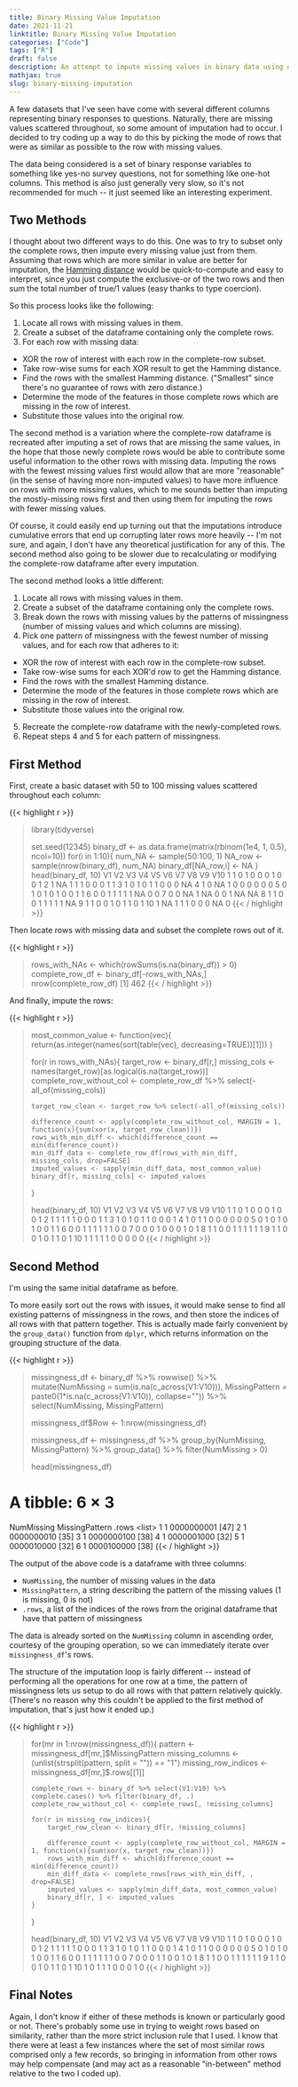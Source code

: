 ```yaml
---
title: Binary Missing Value Imputation
date: 2021-11-21
linktitle: Binary Missing Value Imputation
categories: ["Code"]
tags: ["R"]
draft: false
description: An attempt to impute missing values in binary data using other binary columns
mathjax: true
slug: binary-missing-imputation
---
```


A few datasets that I've seen have come with several different columns representing binary responses to questions.  Naturally, there are missing values scattered throughout, so some amount of imputation had to occur.  I decided to try coding up a way to do this by picking the mode of rows that were as similar as possible to the row with missing values.

The data being considered is a set of binary response variables to something like yes-no survey questions, not for something like one-hot columns.  This method is also just generally very slow, so it's not recommended for much -- it just seemed like an interesting experiment.

<!--more-->

## Two Methods

I thought about two different ways to do this.  One was to try to subset only the complete rows, then impute every missing value just from them.  Assuming that rows which are more similar in value are better for imputation, the [Hamming distance](https://en.wikipedia.org/wiki/Hamming_distance) would be quick-to-compute and easy to interpret, since you just compute the exclusive-or of the two rows and then sum the total number of true/1 values (easy thanks to type coercion).

So this process looks like the following:

1. Locate all rows with missing values in them.
2. Create a subset of the dataframe containing only the complete rows.
3. For each row with missing data:
  - XOR the row of interest with each row in the complete-row subset.
  - Take row-wise sums for each XOR result to get the Hamming distance.
  - Find the rows with the smallest Hamming distance.  ("Smallest" since there's no guarantee of rows with zero distance.)
  - Determine the mode of the features in those complete rows which are missing in the row of interest.
  - Substitute those values into the original row.

The second method is a variation where the complete-row dataframe is recreated after imputing a set of rows that are missing the same values, in the hope that those newly complete rows would be able to contribute some useful information to the other rows with missing data. Imputing the rows with the fewest missing values first would allow that are more "reasonable" (in the sense of having more non-imputed values) to have more influence on rows with more missing values, which to me sounds better than imputing the mostly-missing rows first and then using them for imputing the rows with fewer missing values.

Of course, it could easily end up turning out that the imputations introduce cumulative errors that end up corrupting later rows more heavily -- I'm not sure, and again, I don't have any theoretical justification for any of this.  The second method also going to be slower due to recalculating or modifying the complete-row dataframe after every imputation.

The second method looks a little different:

1. Locate all rows with missing values in them.
2. Create a subset of the dataframe containing only the complete rows.
3. Break down the rows with missing values by the patterns of missingness (number of missing values and which columns are missing).
4. Pick one pattern of missingness with the fewest number of missing values, and for each row that adheres to it:
  - XOR the row of interest with each row in the complete-row subset.
  - Take row-wise sums for each XOR'd row to get the Hamming distance.
  - Find the rows with the smallest Hamming distance.
  - Determine the mode of the features in those complete rows which are missing in the row of interest.
  - Substitute those values into the original row.
5. Recreate the complete-row dataframe with the newly-completed rows.
6. Repeat steps 4 and 5 for each pattern of missingness.



## First Method

First, create a basic dataset with 50 to 100 missing values scattered throughout each column:

{{< highlight r >}}
> library(tidyverse)
> 
> set.seed(12345)
> binary_df <- as.data.frame(matrix(rbinom(1e4, 1, 0.5), ncol=10))
> for(i in 1:10){
>     num_NA <- sample(50:100, 1)
>     NA_row <- sample(nrow(binary_df), num_NA)
>     binary_df[NA_row,i] <- NA
> }
> head(binary_df, 10)
   V1 V2 V3 V4 V5 V6 V7 V8 V9 V10
1   1  0  1  0  0  0  1  0  0   1
2   1 NA  1  1  1  0  0  0  1   1
3   1  0  1  0  1  1  0  0  0  NA
4   1  0 NA  1  0  0  0  0  0   0
5   0  1  0  1  0  1  0  0  1   1
6   0  0  1  1  1  1  1 NA  0   0
7   0  0 NA  1 NA  0  0  1 NA  NA
8   1  1  0  0  1  1  1  1  1  NA
9   1  1  0  0  1  0  1  1  0   1
10  1 NA  1  1  1  0  0  0 NA   0
{{< / highlight >}}

Then locate rows with missing data and subset the complete rows out of it.

{{< highlight r >}}
> rows_with_NAs <- which(rowSums(is.na(binary_df)) > 0)
> complete_row_df <- binary_df[-rows_with_NAs,]
> nrow(complete_row_df)
[1] 462
{{< / highlight >}}

And finally, impute the rows:

{{< highlight r >}}
> most_common_value <- function(vec){
>     return(as.integer(names(sort(table(vec), decreasing=TRUE))[1]))
> }
> 
> for(r in rows_with_NAs){
>     target_row <- binary_df[r,]
>     missing_cols <- names(target_row)[as.logical(is.na(target_row))]
>     complete_row_without_col <- complete_row_df %>% select(-all_of(missing_cols))
>     
>     target_row_clean <- target_row %>% select(-all_of(missing_cols))
>     
>     difference_count <- apply(complete_row_without_col, MARGIN = 1, function(x){sum(xor(x, target_row_clean))})
>     rows_with_min_diff <- which(difference_count == min(difference_count))
>     min_diff_data <- complete_row_df[rows_with_min_diff, missing_cols, drop=FALSE]
>     imputed_values <- sapply(min_diff_data, most_common_value)
>     binary_df[r, missing_cols] <- imputed_values
> }
> 
> head(binary_df, 10)
   V1 V2 V3 V4 V5 V6 V7 V8 V9 V10
1   1  0  1  0  0  0  1  0  0   1
2   1  1  1  1  1  0  0  0  1   1
3   1  0  1  0  1  1  0  0  0   1
4   1  0  1  1  0  0  0  0  0   0
5   0  1  0  1  0  1  0  0  1   1
6   0  0  1  1  1  1  1  1  0   0
7   0  0  0  1  0  0  0  1  0   1
8   1  1  0  0  1  1  1  1  1   1
9   1  1  0  0  1  0  1  1  0   1
10  1  1  1  1  1  0  0  0  0   0
{{< / highlight >}}


## Second Method

I'm using the same initial dataframe as before.

To more easily sort out the rows with issues, it would make sense to find all existing patterns of missingness in the rows, and then store the indices of all rows with that pattern together.  This is actually made fairly convenient by the `group_data()` function from `dplyr`, which returns information on the grouping structure of the data.

{{< highlight r >}}
> missingness_df <- binary_df %>%
>     rowwise() %>%
>     mutate(NumMissing = sum(is.na(c_across(V1:V10))),
>            MissingPattern = paste0(1*is.na(c_across(V1:V10)), collapse="")) %>%
>     select(NumMissing, MissingPattern)
> 
> missingness_df$Row <- 1:nrow(missingness_df)
> 
> missingness_df <- missingness_df %>%
>     group_by(NumMissing, MissingPattern) %>%
>     group_data() %>%
>     filter(NumMissing > 0)
> 
> head(missingness_df)
# A tibble: 6 × 3
  NumMissing MissingPattern       .rows
       <int> <chr>          <list<int>>
1          1 0000000001            [47]
2          1 0000000010            [35]
3          1 0000000100            [38]
4          1 0000001000            [32]
5          1 0000010000            [32]
6          1 0000100000            [38]
{{< / highlight >}}

The output of the above code is a dataframe with three columns:
- `NumMissing`, the number of missing values in the data
- `MissingPattern`, a string describing the pattern of the missing values (1 is missing, 0 is not)
- `.rows`, a list of the indices of the rows from the original dataframe that have that pattern of missingness

The data is already sorted on the `NumMissing` column in ascending order, courtesy of the grouping operation, so we can immediately iterate over `missingness_df`'s rows.

The structure of the imputation loop is fairly different -- instead of performing all the operations for one row at a time, the pattern of missingness lets us setup to do all rows with that pattern relatively quickly.  (There's no reason why this couldn't be applied to the first method of imputation, that's just how it ended up.)

{{< highlight r >}}
> for(mr in 1:nrow(missingness_df)){
>     pattern <- missingness_df[mr,]$MissingPattern
>     missing_columns <- (unlist(strsplit(pattern, split = "")) == "1")
>     missing_row_indices <- missingness_df[mr,]$.rows[[1]]
>     
>     complete_rows <- binary_df %>% select(V1:V10) %>% complete.cases() %>% filter(binary_df, .)
>     complete_row_without_col <- complete_rows[, !missing_columns]
>     
>     for(r in missing_row_indices){
>         target_row_clean <- binary_df[r, !missing_columns]
>         
>         difference_count <- apply(complete_row_without_col, MARGIN = 1, function(x){sum(xor(x, target_row_clean))})
>         rows_with_min_diff <- which(difference_count == min(difference_count))
>         min_diff_data <- complete_rows[rows_with_min_diff, , drop=FALSE]
>         imputed_values <- sapply(min_diff_data, most_common_value)
>         binary_df[r, ] <- imputed_values
>     }
> }
> 
> head(binary_df, 10)
   V1 V2 V3 V4 V5 V6 V7 V8 V9 V10
1   1  0  1  0  0  0  1  0  0   1
2   1  1  1  1  1  0  0  0  1   1
3   1  0  1  0  1  1  0  0  0   1
4   1  0  1  1  0  0  0  0  0   0
5   0  1  0  1  0  1  0  0  1   1
6   0  0  1  1  1  1  1  1  0   0
7   0  0  0  1  1  0  0  1  0   1
8   1  1  0  0  1  1  1  1  1   1
9   1  1  0  0  1  0  1  1  0   1
10  1  0  1  1  1  0  0  0  1   0
{{< / highlight >}}

## Final Notes

Again, I don't know if either of these methods is known or particularly good or not.  There's probably some use in trying to weight rows based on similarity, rather than the more strict inclusion rule that I used.  I know that there were at least a few instances where the set of most similar rows comprised only a few records, so bringing in information from other rows may help compensate (and may act as a reasonable "in-between" method relative to the two I coded up).
